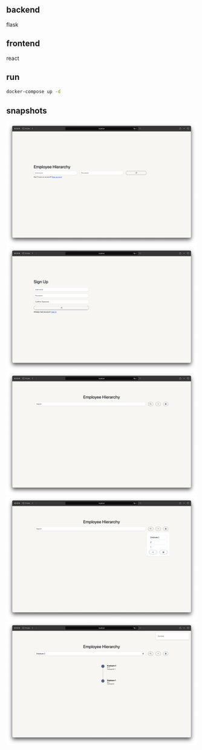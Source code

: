 ## backend 
flask

## frontend
react

## run
```sh
docker-compose up -d
```

## snapshots
![signin](/img/Signin%20Page.png)
![signup](/img/Signup%20Page.png)
![main](/img/Main%20Page.png)
![add](/img/Add%20Employee.png)
![show](/img/Show%20Employee%20Hierarchy.png)
